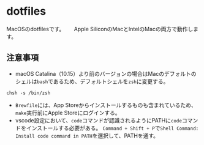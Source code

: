 # dotfiles

MacOSのdotfilesです。　　
Apple SiliconのMacとIntelのMacの両方で動作します。

## 注意事項

- macOS Catalina（10.15）より前のバージョンの場合はMacのデフォルトのシェルは`bash`であるため、デフォルトシェルを`zsh`に変更する。

```
chsh -s /bin/zsh
```

- `Brewfile`には、App Storeからインストールするものも含まれているため、`make`実行前にApple Storeにログインする。
- vscode設定において、`code`コマンドが認識されるようにPATHに`code`コマンドをインストールする必要がある。
`Command + Shift + P`で`Shell Command: Install code command in PATH`を選択して、PATHを通す。
